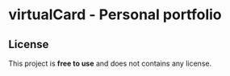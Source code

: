 # virtualCard - Personal portfolio



## License

This project is **free to use** and does not contains any license.
